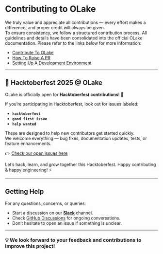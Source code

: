 # Contributing to OLake

We truly value and appreciate all contributions — every effort makes a difference, and proper credit will always be given.  
To ensure consistency, we follow a structured contribution process. All guidelines and details have been consolidated into the official OLake documentation. Please refer to the links below for more information:

- [Contribute To OLake](https://olake.io/docs/community/contributing)
- [How To Raise A PR](https://olake.io/docs/community/issues-and-prs)
- [Setting Up A Development Environment](https://olake.io/docs/community/setting-up-a-dev-env)

---

## 🎃 Hacktoberfest 2025 @ OLake

OLake is officially open for **Hacktoberfest contributions**! 🚀  

If you’re participating in Hacktoberfest, look out for issues labeled:
- **`hacktoberfest`**
- **`good first issue`**
- **`help wanted`**

These are designed to help new contributors get started quickly.  
We welcome everything — bug fixes, documentation updates, tests, or feature enhancements.  

👉 [Check our open issues here](../../issues)

Let’s hack, learn, and grow together this Hacktoberfest. Happy contributing & happy engineering! ⚡

---

## Getting Help

For any questions, concerns, or queries:
- Start a discussion on our [**Slack**](https://olake.io/slack/) channel.  
- Check [GitHub Discussions](https://github.com/datazip-inc/olake/discussions) for ongoing conversations.  
- Don’t hesitate to open an issue if something is unclear.

---

### 💡 We look forward to your feedback and contributions to improve this project!
<!----variables----> 
[CLA]: https://docs.google.com/forms/d/e/1FAIpQLSdze2q6gn81fmbIp2bW5cIpAXcpv7Y5OQjQyXflNvoYWiO4OQ/viewform
